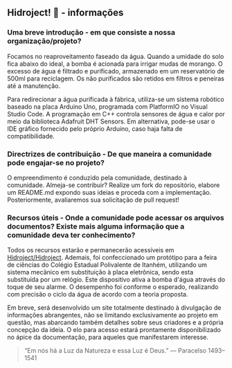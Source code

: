 ## Hidroject! 🌱 - informações
### Uma breve introdução - em que consiste a nossa organização/projeto?
Focamos no reaproveitamento faseado da água. Quando a umidade do solo fica abaixo do ideal, a bomba é acionada para irrigar mudas de morango. O excesso de água é filtrado e purificado, armazenado em um reservatório de 500ml para reciclagem. Os não purificados são retidos em filtros e peneiras até a manutenção.

Para redirecionar a água purificada à fábrica, utiliza-se um sistema robótico baseado na placa Arduino Uno, programada com PlatformIO no Visual Studio Code. A programação em C++ controla sensores de água e calor por meio da biblioteca Adafruit DHT Sensors. Em alternativa, pode-se usar o IDE gráfico fornecido pelo próprio Arduino, caso haja falta de compatibilidade.

### Directrizes de contribuição - De que maneira a comunidade pode engajar-se no projeto?
O empreendimento é conduzido pela comunidade, destinado à comunidade. Almeja-se contribuir? Realize um fork do repositório, elabore um README.md expondo suas ideias e proceda com a implementação. Posteriormente, avaliaremos sua solicitação de pull request!

### Recursos úteis - Onde a comunidade pode acessar os arquivos documentos? Existe mais alguma informação que a comunidade deva ter conhecimento?
Todos os recursos estarão e permanecerão acessíveis em [Hidroject/Hidroject](https://github.com/Hidroject/Hidroject). Ademais, foi confeccionado um protótipo para a feira de ciências do Colégio Estadual Polivalente de Itanhém, utilizando um sistema mecânico em substituição à placa eletrônica, sendo esta substituída por um relógio. Este dispositivo ativa a bomba d'água através do toque de seu alarme. O desempenho foi conforme o esperado, realizando com precisão o ciclo da água de acordo com a teoria proposta.

Em breve, será desenvolvido um site  totalmente destinado à divulgação de informações abrangentes, não se limitando exclusivamente ao projeto em questão, mas abarcando também detalhes sobre seus criadores e a própria concepção da ideia. O elo para acesso estará prontamente disponibilizado no ápice da documentação, para aqueles que manifestarem interesse.

> “Em nós há a Luz da Natureza e essa Luz é Deus.” — Paracelso 1493–1541
